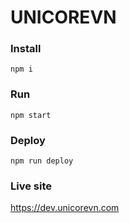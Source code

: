 # UNICOREVN

### Install

`npm i`

### Run

`npm start`

### Deploy

`npm run deploy`

### Live site

https://dev.unicorevn.com